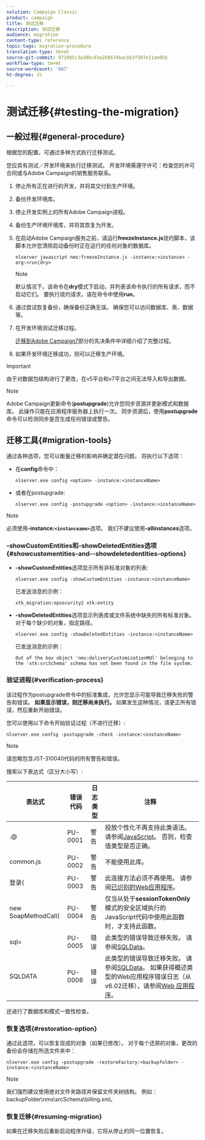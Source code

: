 ```yaml
---
solution: Campaign Classic
product: campaign
title: 测试迁移
description: 测试迁移
audience: migration
content-type: reference
topic-tags: migration-procedure
translation-type: tm+mt
source-git-commit: 972885c3a38bcd3a260574bacbb3f507e11ae05b
workflow-type: tm+mt
source-wordcount: '667'
ht-degree: 1%

---
```



# 测试迁移{#testing-the-migration}

## 一般过程{#general-procedure}

根据您的配置，可通过多种方式执行迁移测试。

您应具有测试／开发环境来执行迁移测试。 开发环境需遵守许可：检查您的许可合同或与Adobe Campaign的销售服务联系。

1. 停止所有正在进行的开发，并将其交付到生产环境。
1. 备份开发环境库。
1. 停止开发实例上的所有Adobe Campaign进程。
1. 备份生产环境环境库，并将其恢复为开发。
1. 在启动Adobe Campaign服务之前，请运行&#x200B;**freezeInstance.js**&#x200B;烧灼脚本，该脚本允许您清除启动备份时正在运行的任何对象的数据库。

   ```
   nlserver javascript nms:freezeInstance.js -instance:<instance> -arg:<run|dry>
   ```

   >[!NOTE]
   >
   >默认情况下，该命令在&#x200B;**dry**&#x200B;模式下启动，并列表该命令执行的所有请求，而不启动它们。 要执行烧灼请求，请在命令中使用&#x200B;**run**。

1. 通过尝试恢复备份，确保备份正确无误。 确保您可以访问数据库、表、数据等。
1. 在开发环境测试迁移过程。

   [迁移到Adobe Campaign7](../../migration/using/prerequisites-for-migration-to-adobe-campaign-7.md)部分的先决条件中详细介绍了完整过程。

1. 如果开发环境迁移成功，则可以迁移生产环境。

>[!IMPORTANT]
>
>由于对数据包结构进行了更改，在v5平台和v7平台之间无法导入和导出数据。

>[!NOTE]
>
>Adobe Campaign更新命令(**postupgrade**)允许您同步资源并更新模式和数据库。 此操作只能在应用程序服务器上执行一次。 同步资源后，使用&#x200B;**postupgrade**&#x200B;命令可以检测同步是否生成任何错误或警告。

## 迁移工具{#migration-tools}

通过各种选项，您可以衡量迁移的影响并确定潜在问题。 将执行以下选项：

* 在&#x200B;**config**&#x200B;命令中：

   ```
   nlserver.exe config <option> -instance:<instanceName>
   ```

* 或者在postupgrade:

   ```
   nlserver.exe config -postupgrade <option> -instance:<instanceName>
   ```

>[!NOTE]
>
>必须使用&#x200B;**-instance:`<instanceame>`**&#x200B;选项。 我们不建议使用&#x200B;**-allinstances**&#x200B;选项。

### -showCustomEntities和-showDeletedEntities选项{#showcustomentities-and--showdeletedentities-options}

* **-showCustomEntities**&#x200B;选项显示所有非标准对象的列表:

   ```
   nlserver.exe config -showCustomEntities -instance:<instanceName>
   ```

   已发送消息的示例：

   ```
   xtk_migration:opsecurity2 xtk:entity
   ```

* **-showDeletedEntities**&#x200B;选项显示列表库或文件系统中缺失的所有标准对象。 对于每个缺少的对象，指定路径。

   ```
   nlserver.exe config -showDeletedEntities -instance:<instanceName>
   ```

   已发送消息的示例：

   ```
   Out of the box object 'nms:deliveryCustomizationMdl' belonging to the 'xtk:srcSchema' schema has not been found in the file system.
   ```

### 验证进程{#verification-process}

该过程作为postupgrade命令中的标准集成，允许您显示可能导致迁移失败的警告和错误。 **如果显示错误，则迁移尚未执行。** 如果发生这种情况，请更正所有错误，然后重新开始错误。

您可以使用以下命令开始验证过程（不进行迁移）:

```
nlserver.exe config -postupgrade -check -instance:<instanceName>
```

>[!NOTE]
>
>请忽略包含JST-310040代码的所有警告和错误。

搜索以下表达式（区分大小写）:

<table> 
 <thead> 
  <tr> 
   <th> 表达式<br /> </th> 
   <th> 错误代码<br /> </th> 
   <th> 日志类型<br /> </th> 
   <th> 注释<br /> </th> 
  </tr> 
 </thead> 
 <tbody> 
  <tr> 
   <td> .@<br /> </td> 
   <td> PU-0001<br /> </td> 
   <td> 警告<br /> </td> 
   <td> 投放个性化不再支持此类语法。 请参阅<a href="../../migration/using/general-configurations.md#javascript" target="_blank">JavaScript</a>。 否则，检查值类型是否正确。<br /> </td> 
  </tr> 
  <tr> 
   <td> common.js<br /> </td> 
   <td> PU-0002<br /> </td> 
   <td> 警告<br /> </td> 
   <td> 不能使用此库。<br /> </td> 
  </tr> 
  <tr> 
   <td> 登录(<br /> </td> 
   <td> PU-0003<br /> </td> 
   <td> 警告<br /> </td> 
   <td> 此连接方法必须不再使用。 请参阅<a href="../../migration/using/general-configurations.md#identified-web-applications" target="_blank">已识别的Web应用程序</a>。<br /> </td> 
  </tr> 
  <tr> 
   <td> new SoapMethodCall(<br /> </td> 
   <td> PU-0004<br /> </td> 
   <td> 警告<br /> </td> 
   <td> 仅当从处于<strong>sessionTokenOnly</strong>模式的安全区域执行的JavaScript代码中使用此函数时，才支持此函数。<br /> </td> 
  </tr> 
  <tr> 
   <td> sql=<br /> </td> 
   <td> PU-0005<br /> </td> 
   <td> 错误<br /> </td> 
   <td> 此类型的错误导致迁移失败。 请参阅<a href="../../migration/using/general-configurations.md#sqldata" target="_blank">SQLData</a>。<br /> </td> 
  </tr> 
  <tr> 
   <td> SQLDATA<br /> </td> 
   <td> PU-0006<br /> </td> 
   <td> 错误<br /> </td> 
   <td> 此类型的错误导致迁移失败。 请参阅<a href="../../migration/using/general-configurations.md#sqldata" target="_blank">SQLData</a>。 如果获得概述类型的Web应用程序错误日志（从v6.02迁移），请参阅<a href="../../migration/using/specific-configurations-in-v6-02.md#web-applications" target="_blank">Web 应用程序</a>。<br /> </td> 
  </tr> 
 </tbody> 
</table>

还进行了数据库和模式一致性检查。

### 恢复选项{#restoration-option}

通过此选项，可以恢复现成的对象（如果已修改）。 对于每个还原的对象，更改的备份会存储在所选文件夹中：

```
nlserver.exe config -postupgrade -restoreFactory:<backupfolder> -instance:<instanceName>
```

>[!NOTE]
>
>我们强烈建议使用绝对文件夹路径并保留文件夹树结构。 例如：backupFolder\nms\srcSchema\billing.xml。

### 恢复迁移{#resuming-migration}

如果在迁移失败后重新启动程序升级，它将从停止的同一位置恢复。
